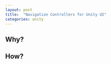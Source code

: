 ```yaml
---
layout: post
title:  "Navigation Controllers for Unity UI"
categories: unity
---
```

## Why?
## How?
